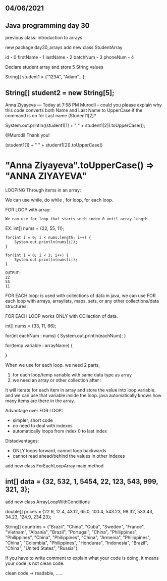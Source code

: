 
04/06/2021
----------

Java programming day 30
-----------------------

previous class:
introduction to arrays

new package day30_arrays
add new class StudentArray

id        - 0
firstName - 1
lastName  - 2
batchNum  - 3
phoneNum  - 4

Declare student array and store 5 String values

String[] student1 = {"1234", "Adam"...};

String[] student2 = new String[5];
-----------------------------

Anna Ziyayeva — Today at 7:58 PM
Murodil - could you please explain why this code converts both Name and Last Name to UpperCase if the command is on for Last name (Student1[2]?

System.out.println((student1[1] + " " + student1[2]).toUpperCase());

@Murodil
Thank you!

(student1[1] + " " + student1[2]).toUpperCase()

"Anna Ziyayeva".toUpperCase() => "ANNA ZIYAYEVA"
=====================================================

LOOPING Through items in an array:

We can use while, do while , for loop, for each loop.

FOR LOOP with array:

	We can use for loop that starts with index 0 until array.length

EX:
int[] nums = {22, 55, 11};

	for(int i = 0; i < nums.length; i++) {
		System.out.println(nums[i]);
	}

	for(int i = 0; i < 3; i++) {
		System.out.println(nums[i]);
	}

	OUTPUT:
	22
	55
	11

FOR EACH loop: is used with collections of data in java, we can use FOR each loop with arrays, arraylists, maps, sets, or any other collections/data structures.

FOR EACH LOOP works ONLY with COllection of data.

int[] nums = {33, 11, 66};

for(int eachNum : nums) {
System.out.println(eachNum);
}

for(temp variable : arrayName) {

}

When we use for each loop. we need 2 parts,
1) for each loop/temp variable with same data type as array
2) we need an array or other collection after :

It will iterate for each item in array and store the value into loop variable. and we can use that variable inside the loop.
java automatically knows how many items are there in the array.

Advantage over FOR LOOP:
- simpler, short code
- no need to deal with indexes
- automatically loops from index 0 to last index

Distadvantages:
- ONLY loops forward, cannot loop backwards
- cannot read ahead/behind the values in other indexes

add new class ForEachLoopArray
main method

int[] data = {32, 532, 1, 5454, 22, 123, 543, 999, 321, 3};
------------------------------------

add new class ArrayLoopWithConditions

double[] prices = {22.9, 12.4, 43.12, 65.0, 100.4, 543.23, 98.32, 533.43, 34.23, 124.9, 234.23};

String[] countries = {"Brazil",
"China",
"Cuba",
"Sweden",
"France",
"Vietnam",
"Albania",
"Brazil",
"Portugal",
"China",
"Philippines",
"Philippines",
"China",
"Philippines",
"China",
"Armenia",
"Philippines",
"China",
"Colombia",
"Philippines",
"Honduras",
"Indonesia",
"Brazil",
"China",
"United States",
"Russia"};

If you have to write comment to explain what your code is doing, it means your code is not clean code.

clean code -> readable, .....

